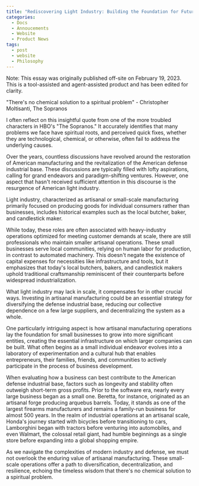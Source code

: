 ```yaml
---
title: "Rediscovering Light Industry: Building the Foundation for Future Growth"
categories:
  - Docs
  - Annoucements
  - Website
  - Product News
tags:
  - post
  - website
  - Philosophy
---
```


Note: This essay was originally published off-site on February 19, 2023. This is a tool-assisted and agent-assisted product and has been edited for clarity. 

"There's no chemical solution to a spiritual problem" - Christopher Moltisanti, The Sopranos

I often reflect on this insightful quote from one of the more troubled characters in HBO's "The Sopranos." It accurately identifies that many problems we face have spiritual roots, and perceived quick fixes, whether they are technological, chemical, or otherwise, often fail to address the underlying causes.

Over the years, countless discussions have revolved around the restoration of American manufacturing and the revitalization of the American defense industrial base. These discussions are typically filled with lofty aspirations, calling for grand endeavors and paradigm-shifting ventures. However, one aspect that hasn't received sufficient attention in this discourse is the resurgence of American light industry.

Light industry, characterized as artisanal or small-scale manufacturing primarily focused on producing goods for individual consumers rather than businesses, includes historical examples such as the local butcher, baker, and candlestick maker.

While today, these roles are often associated with heavy-industry operations optimized for meeting customer demands at scale, there are still professionals who maintain smaller artisanal operations. These small businesses serve local communities, relying on human labor for production, in contrast to automated machinery. This doesn't negate the existence of capital expenses for necessities like infrastructure and tools, but it emphasizes that today's local butchers, bakers, and candlestick makers uphold traditional craftsmanship reminiscent of their counterparts before widespread industrialization.

What light industry may lack in scale, it compensates for in other crucial ways. Investing in artisanal manufacturing could be an essential strategy for diversifying the defense industrial base, reducing our collective dependence on a few large suppliers, and decentralizing the system as a whole.

One particularly intriguing aspect is how artisanal manufacturing operations lay the foundation for small businesses to grow into more significant entities, creating the essential infrastructure on which larger companies can be built. What often begins as a small individual endeavor evolves into a laboratory of experimentation and a cultural hub that enables entrepreneurs, their families, friends, and communities to actively participate in the process of business development.

When evaluating how a business can best contribute to the American defense industrial base, factors such as longevity and stability often outweigh short-term gross profits. Prior to the software era, nearly every large business began as a small one. Beretta, for instance, originated as an artisanal forge producing arquebus barrels. Today, it stands as one of the largest firearms manufacturers and remains a family-run business for almost 500 years. In the realm of industrial operations at an artisanal scale, Honda's journey started with bicycles before transitioning to cars, Lamborghini began with tractors before venturing into automobiles, and even Walmart, the colossal retail giant, had humble beginnings as a single store before expanding into a global shopping empire.

As we navigate the complexities of modern industry and defense, we must not overlook the enduring value of artisanal manufacturing. These small-scale operations offer a path to diversification, decentralization, and resilience, echoing the timeless wisdom that there's no chemical solution to a spiritual problem.
